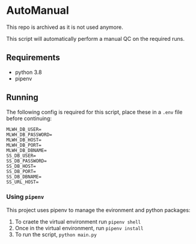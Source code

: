 # AutoManual

This repo is archived as it is not used anymore.

This script will automatically perform a manual QC on the required runs.

## Requirements

* python 3.8
* pipenv

## Running

The following config is required for this script, place these in a `.env` file before continuing:

```shell
MLWH_DB_USER=
MLWH_DB_PASSWORD=
MLWH_DB_HOST=
MLWH_DB_PORT=
MLWH_DB_DBNAME=
SS_DB_USER=
SS_DB_PASSWORD=
SS_DB_HOST=
SS_DB_PORT=
SS_DB_DBNAME=
SS_URL_HOST=
```

### Using `pipenv`

This project uses pipenv to manage the evironment and python packages:

1. To craete the virtual environment run `pipenv shell`
1. Once in the virtual environment, run `pipenv install`
1. To run the script, `python main.py`
